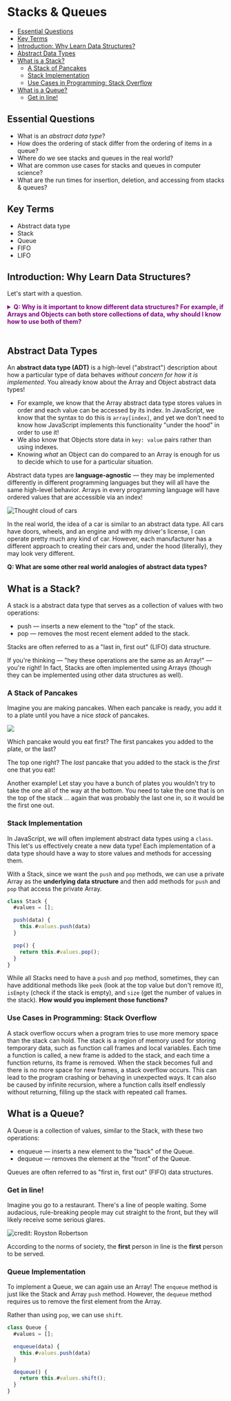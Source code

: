 # Stacks & Queues

- [Essential Questions](#essential-questions)
- [Key Terms](#key-terms)
- [Introduction: Why Learn Data Structures?](#introduction-why-learn-data-structures)
- [Abstract Data Types](#abstract-data-types)
- [What is a Stack?](#what-is-a-stack)
  - [A Stack of Pancakes](#a-stack-of-pancakes)
  - [Stack Implementation](#stack-implementation)
  - [Use Cases in Programming: Stack Overflow](#use-cases-in-programming-stack-overflow)
- [What is a Queue?](#what-is-a-queue)
  - [Get in line!](#get-in-line)

## Essential Questions

* What is an _abstract data type_?
* How does the ordering of stack differ from the ordering of items in a queue?
* Where do we see stacks and queues in the real world?
* What are common use cases for stacks and queues in computer science?
* What are the run times for insertion, deletion, and accessing from stacks & queues?

## Key Terms

* Abstract data type
* Stack
* Queue
* FIFO
* LIFO

## Introduction: Why Learn Data Structures?

Let's start with a question. 

**<details><summary style="color: purple">Q: Why is it important to know different data structures? For example, if Arrays and Objects can both store collections of data, why should I know how to use both of them?</summary>**
> Every data structure has advantages and disadvantages. While Arrays and Objects can both store collections of data, but the operations you can perform with them are different. Knowing their differences allows you to choose the right data structure for every situation.
</details><br>

## Abstract Data Types

An **abstract data type (ADT)** is a high-level ("abstract") description about how a particular type of data behaves *without concern for how it is implemented*. You already know about the Array and Object abstract data types!

* For example, we know that the Array abstract data type stores values in order and each value can be accessed by its index. In JavaScript, we know that the syntax to do this is `array[index]`, and yet we don't need to know how JavaScript implements this functionality "under the hood" in order to use it!
* We also know that Objects store data in `key: value` pairs rather than using indexes.
* Knowing *what* an Object can do compared to an Array is enough for us to decide which to use for a particular situation.

Abstract data types are **language-agnostic** — they may be implemented differently in different programming languages but they will all have the same high-level behavior. Arrays in every programming language will have ordered values that are accessible via an index!

![Thought cloud of cars](./img/abstract-cars.png)

In the real world, the idea of a car is similar to an abstract data type. All cars have doors, wheels, and an engine and with my driver's license, I can operate pretty much any kind of car. However, each manufacturer has a different approach to creating their cars and, under the hood (literally), they may look very different.

**Q: What are some other real world analogies of abstract data types?**

## What is a Stack?

A stack is a abstract data type that serves as a collection of values with two operations:

* push — inserts a new element to the "top" of the stack.
* pop — removes the most recent element added to the stack.

Stacks are often referred to as a "last in, first out" (LIFO) data structure.

If you're thinking — "hey these operations are the same as an Array!" — you're right! In fact, Stacks are often implemented using Arrays (though they can be implemented using other data structures as well).

### A Stack of Pancakes

Imagine you are making pancakes. When each pancake is ready, you add it to a plate until you have a nice *stack* of pancakes. 

![](./img/pancakes.png)

Which pancake would you eat first? The first pancakes you added to the plate, or the last?

The top one right? The *last* pancake that you added to the stack is the *first* one that you eat! 

Another example! Let stay you have a bunch of plates you wouldn't try to take the one all of the way at the bottom. You need to take the one that is on the top of the stack ... again that was probably the last one in, so it would be the first one out.

### Stack Implementation

In JavaScript, we will often implement abstract data types using a `class`. This let's us effectively create a new data type! Each implementation of a data type should have a way to store values and methods for accessing them. 

With a Stack, since we want the `push` and `pop` methods, we can use a private Array as the **underlying data structure** and then add methods for `push` and `pop` that access the private Array.

```js
class Stack {
  #values = [];

  push(data) {
    this.#values.push(data)
  }

  pop() {
    return this.#values.pop();
  }
}
```

While all Stacks need to have a `push` and `pop` method, sometimes, they can have additional methods like `peek` (look at the top value but don't remove it), `isEmpty` (check if the stack is empty), and `size` (get the number of values in the stack). **How would you implement those functions?**

### Use Cases in Programming: Stack Overflow

A stack overflow occurs when a program tries to use more memory space than the stack can hold. The stack is a region of memory used for storing temporary data, such as function call frames and local variables. Each time a function is called, a new frame is added to the stack, and each time a function returns, its frame is removed. When the stack becomes full and there is no more space for new frames, a stack overflow occurs. This can lead to the program crashing or behaving in unexpected ways. It can also be caused by infinite recursion, where a function calls itself endlessly without returning, filling up the stack with repeated call frames.

## What is a Queue?

A Queue is a collection of values, similar to the Stack, with these two operations:

* enqueue — inserts a new element to the "back" of the Queue.
* dequeue — removes the element at the "front" of the Queue.

Queues are often referred to as "first in, first out" (FIFO) data structures.

### Get in line!

Imagine you go to a restaurant. There's a line of people waiting. Some audacious, rule-breaking people may cut straight to the front, but they will likely receive some serious glares. 

![credit: Royston Robertson](./img/queue-cartoon.png)

According to the norms of society, the **first** person in line is the **first** person to be served.

### Queue Implementation

To implement a Queue, we can again use an Array! The `enqueue` method is just like the Stack and Array `push` method. However, the `dequeue` method requires us to remove the first element from the Array.

Rather than using `pop`, we can use `shift`.

```js
class Queue {
  #values = [];

  enqueue(data) {
    this.#values.push(data)
  }

  dequeue() {
    return this.#values.shift();
  }
}